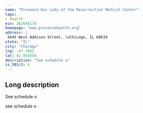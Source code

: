 ```yaml
---
name: "Presence Our Lady of the Resurrection Medical Center"
tags:
- health
ein: 362644178
homepage: "www.presencehealth.org"
address: |
 5645 West Addison Street, \nChicago, IL 60634
state: "IL"
city: "Chicago"
lng: -87.7682
lat: 41.945854
description: "See schedule o"
is_501c3: X
---
```


## Long description

See schedule o
  
  see schedule o
